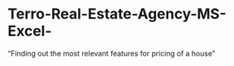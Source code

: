# Terro-Real-Estate-Agency-MS-Excel-
“Finding out the most relevant features for pricing of a house”
